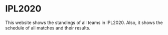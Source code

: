 # IPL2020

This website shows the standings of all teams in IPL2020. Also, it shows the schedule of all matches and their results.
